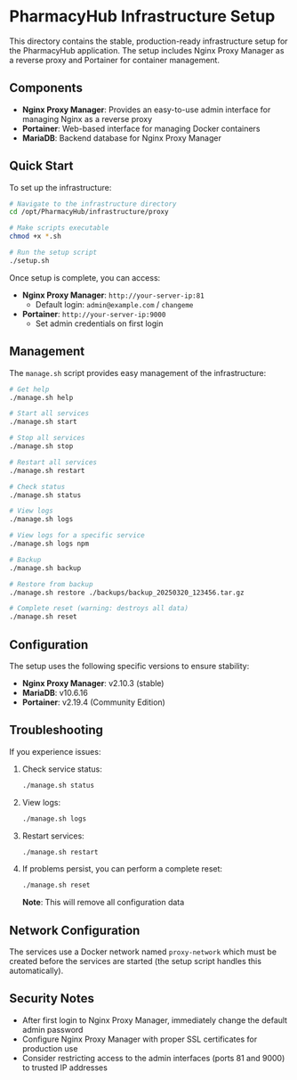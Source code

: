 # PharmacyHub Infrastructure Setup

This directory contains the stable, production-ready infrastructure setup for the PharmacyHub application. The setup includes Nginx Proxy Manager as a reverse proxy and Portainer for container management.

## Components

- **Nginx Proxy Manager**: Provides an easy-to-use admin interface for managing Nginx as a reverse proxy
- **Portainer**: Web-based interface for managing Docker containers
- **MariaDB**: Backend database for Nginx Proxy Manager

## Quick Start

To set up the infrastructure:

```bash
# Navigate to the infrastructure directory
cd /opt/PharmacyHub/infrastructure/proxy

# Make scripts executable
chmod +x *.sh

# Run the setup script
./setup.sh
```

Once setup is complete, you can access:

- **Nginx Proxy Manager**: `http://your-server-ip:81`
  - Default login: `admin@example.com` / `changeme`
- **Portainer**: `http://your-server-ip:9000`
  - Set admin credentials on first login

## Management

The `manage.sh` script provides easy management of the infrastructure:

```bash
# Get help
./manage.sh help

# Start all services
./manage.sh start

# Stop all services
./manage.sh stop

# Restart all services
./manage.sh restart

# Check status
./manage.sh status

# View logs
./manage.sh logs

# View logs for a specific service
./manage.sh logs npm

# Backup
./manage.sh backup

# Restore from backup
./manage.sh restore ./backups/backup_20250320_123456.tar.gz

# Complete reset (warning: destroys all data)
./manage.sh reset
```

## Configuration

The setup uses the following specific versions to ensure stability:

- **Nginx Proxy Manager**: v2.10.3 (stable)
- **MariaDB**: v10.6.16
- **Portainer**: v2.19.4 (Community Edition)

## Troubleshooting

If you experience issues:

1. Check service status:
   ```bash
   ./manage.sh status
   ```

2. View logs:
   ```bash
   ./manage.sh logs
   ```

3. Restart services:
   ```bash
   ./manage.sh restart
   ```

4. If problems persist, you can perform a complete reset:
   ```bash
   ./manage.sh reset
   ```
   **Note**: This will remove all configuration data

## Network Configuration

The services use a Docker network named `proxy-network` which must be created before the services are started (the setup script handles this automatically).

## Security Notes

- After first login to Nginx Proxy Manager, immediately change the default admin password
- Configure Nginx Proxy Manager with proper SSL certificates for production use
- Consider restricting access to the admin interfaces (ports 81 and 9000) to trusted IP addresses
